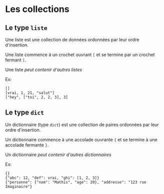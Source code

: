 # Les collections

## Le type `liste`

Une liste est une collection de données ordonnées par leur ordre d'insertion.

Une liste commence à un crochet ouvrant `[` et se termine par un crochet fermant `]`.

Une liste *peut contenir d'autres listes*

Ex:

```
[]
[vrai, 1, 21, "salut"]
["hey", ["toi", 2, 2, 3], 3]
```

## Le type `dict`

Un dictionnaire (type `dict`) est une collection de paires ordonnées par leur ordre d'insertion.

Un dictionnaire commence à une accolade ouvrante `{` et se termine à une accolade fermante `}`.

Un dictionnaire *peut contenir d'autres dictionnaires*

Ex:

```
{}
{"abc": 12, "def": vrai, "ghi": [1, 2, 3]}
{"personne": {"nom": "Mathis", "age": 20}, "addresse": "123 rue Imaginaire"}
```
